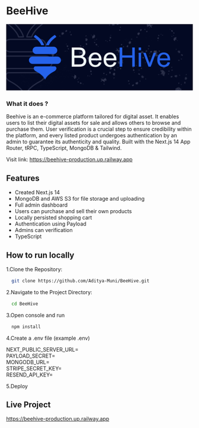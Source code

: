 # BeeHive

[![Project Image](https://raw.githubusercontent.com/Aditya-Muni/BeeHive/main/public/thumbnail.png)](https://beehive-production.up.railway.app/)

### What it does ?

Beehive is an e-commerce platform tailored for digital asset. It enables users to list their digital assets for sale and allows others to browse and purchase them. User verification is a crucial step to ensure credibility within the platform, and every listed product undergoes authentication by an admin to guarantee its authenticity and quality.
Built with the Next.js 14 App Router, tRPC, TypeScript, MongoDB & Tailwind.

Visit link: https://beehive-production.up.railway.app

## Features

- Created Next.js 14
- MongoDB and AWS S3 for file storage and uploading
- Full admin dashboard
- Users can purchase and sell their own products
- Locally persisted shopping cart
- Authentication using Payload
- Admins can verification
- TypeScript

## How to run locally

1.Clone the Repository:

```bash
  git clone https://github.com/Aditya-Muni/BeeHive.git
```

2.Navigate to the Project Directory:

```bash
  cd BeeHive
```

3.Open console and run

```bash
  npm install
```

4.Create a .env file (example .env)

NEXT_PUBLIC_SERVER_URL= <br />
PAYLOAD_SECRET=<br />
MONGODB_URL=<br />
STRIPE_SECRET_KEY=<br />
RESEND_API_KEY=<br />

5.Deploy

## Live Project

https://beehive-production.up.railway.app
